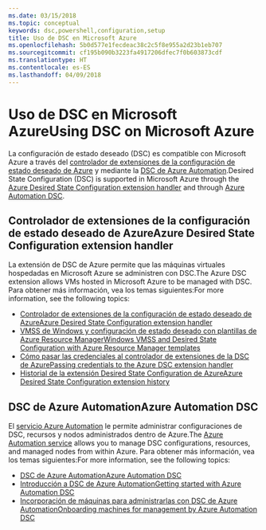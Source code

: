 ```yaml
---
ms.date: 03/15/2018
ms.topic: conceptual
keywords: dsc,powershell,configuration,setup
title: Uso de DSC en Microsoft Azure
ms.openlocfilehash: 5b0d577e1fecdeac38c2c5f8e955a2d23b1eb707
ms.sourcegitcommit: cf195b090b3223fa4917206dfec7f0b603873cdf
ms.translationtype: HT
ms.contentlocale: es-ES
ms.lasthandoff: 04/09/2018
---
```

# <a name="using-dsc-on-microsoft-azure"></a><span data-ttu-id="50a4b-103">Uso de DSC en Microsoft Azure</span><span class="sxs-lookup"><span data-stu-id="50a4b-103">Using DSC on Microsoft Azure</span></span>

<span data-ttu-id="50a4b-104">La configuración de estado deseado (DSC) es compatible con Microsoft Azure a través del [controlador de extensiones de la configuración de estado deseado de Azure](/azure/virtual-machines/virtual-machines-windows-extensions-dsc-overview) y mediante la [DSC de Azure Automation](/azure/automation/automation-dsc-overview).</span><span class="sxs-lookup"><span data-stu-id="50a4b-104">Desired State Configuration (DSC) is supported in Microsoft Azure through the [Azure Desired State Configuration extension handler](/azure/virtual-machines/virtual-machines-windows-extensions-dsc-overview) and through [Azure Automation DSC](/azure/automation/automation-dsc-overview).</span></span>

## <a name="azure-desired-state-configuration-extension-handler"></a><span data-ttu-id="50a4b-105">Controlador de extensiones de la configuración de estado deseado de Azure</span><span class="sxs-lookup"><span data-stu-id="50a4b-105">Azure Desired State Configuration extension handler</span></span>

<span data-ttu-id="50a4b-106">La extensión de DSC de Azure permite que las máquinas virtuales hospedadas en Microsoft Azure se administren con DSC.</span><span class="sxs-lookup"><span data-stu-id="50a4b-106">The Azure DSC extension allows VMs hosted in Microsoft Azure to be managed with DSC.</span></span>
<span data-ttu-id="50a4b-107">Para obtener más información, vea los temas siguientes:</span><span class="sxs-lookup"><span data-stu-id="50a4b-107">For more information, see the following topics:</span></span>

- [<span data-ttu-id="50a4b-108">Controlador de extensiones de la configuración de estado deseado de Azure</span><span class="sxs-lookup"><span data-stu-id="50a4b-108">Azure Desired State Configuration extension handler</span></span>](/azure/virtual-machines/virtual-machines-windows-extensions-dsc-overview)
- [<span data-ttu-id="50a4b-109">VMSS de Windows y configuración de estado deseado con plantillas de Azure Resource Manager</span><span class="sxs-lookup"><span data-stu-id="50a4b-109">Windows VMSS and Desired State Configuration with Azure Resource Manager templates</span></span>](/azure/virtual-machines/virtual-machines-windows-extensions-dsc-template)
- [<span data-ttu-id="50a4b-110">Cómo pasar las credenciales al controlador de extensiones de la DSC de Azure</span><span class="sxs-lookup"><span data-stu-id="50a4b-110">Passing credentials to the Azure DSC extension handler</span></span>](/azure/virtual-machines/virtual-machines-windows-extensions-dsc-credentials)
- [<span data-ttu-id="50a4b-111">Historial de la extensión Desired State Configuration de Azure</span><span class="sxs-lookup"><span data-stu-id="50a4b-111">Azure Desired State Configuration extension history</span></span>](azureDscexthistory.md)

## <a name="azure-automation-dsc"></a><span data-ttu-id="50a4b-112">DSC de Azure Automation</span><span class="sxs-lookup"><span data-stu-id="50a4b-112">Azure Automation DSC</span></span>

<span data-ttu-id="50a4b-113">El [servicio Azure Automation](https://azure.microsoft.com/services/automation/) le permite administrar configuraciones de DSC, recursos y nodos administrados dentro de Azure.</span><span class="sxs-lookup"><span data-stu-id="50a4b-113">The [Azure Automation service](https://azure.microsoft.com/services/automation/) allows you to manage DSC configurations, resources, and managed nodes from within Azure.</span></span> <span data-ttu-id="50a4b-114">Para obtener más información, vea los temas siguientes:</span><span class="sxs-lookup"><span data-stu-id="50a4b-114">For more information, see the following topics:</span></span>

- [<span data-ttu-id="50a4b-115">DSC de Azure Automation</span><span class="sxs-lookup"><span data-stu-id="50a4b-115">Azure Automation DSC</span></span>](/azure/automation/automation-dsc-overview)
- [<span data-ttu-id="50a4b-116">Introducción a DSC de Azure Automation</span><span class="sxs-lookup"><span data-stu-id="50a4b-116">Getting started with Azure Automation DSC</span></span>](/azure/automation/automation-dsc-getting-started)
- [<span data-ttu-id="50a4b-117">Incorporación de máquinas para administrarlas con DSC de Azure Automation</span><span class="sxs-lookup"><span data-stu-id="50a4b-117">Onboarding machines for management by Azure Automation DSC</span></span>](/azure/automation/automation-dsc-onboarding)